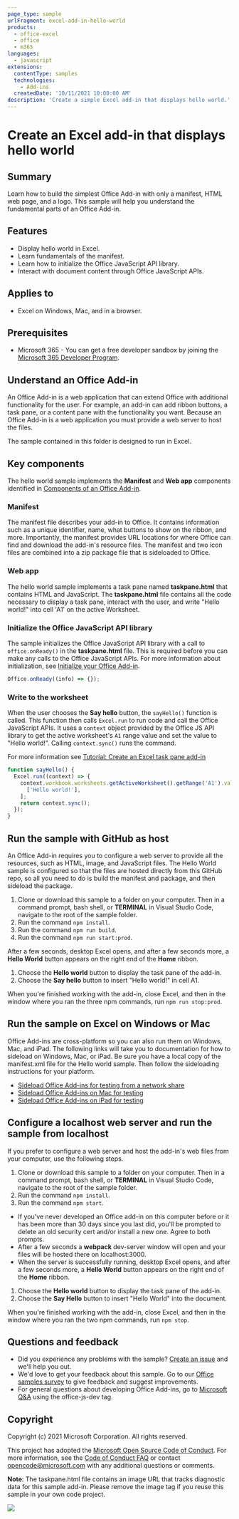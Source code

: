 ```yaml
---
page_type: sample
urlFragment: excel-add-in-hello-world
products:
  - office-excel
  - office
  - m365
languages:
  - javascript
extensions:
  contentType: samples
  technologies:
    - Add-ins
  createdDate: '10/11/2021 10:00:00 AM'
description: 'Create a simple Excel add-in that displays hello world.'
---
```


# Create an Excel add-in that displays hello world

## Summary

Learn how to build the simplest Office Add-in with only a manifest, HTML web page, and a logo. This sample will help you understand the fundamental parts of an Office Add-in.

## Features

- Display hello world in Excel.
- Learn fundamentals of the manifest.
- Learn how to initialize the Office JavaScript API library.
- Interact with document content through Office JavaScript APIs.

## Applies to

- Excel on Windows, Mac, and in a browser.

## Prerequisites

- Microsoft 365 - You can get a free developer sandbox by joining the [Microsoft 365 Developer Program](https://developer.microsoft.com/microsoft-365/dev-program#Subscription).

## Understand an Office Add-in

An Office Add-in is a web application that can extend Office with additional functionality for the user. For example, an add-in can add ribbon buttons, a task pane, or a content pane with the functionality you want. Because an Office Add-in is a web application you must provide a web server to host the files.

The sample contained in this folder is designed to run in Excel.

## Key components

The hello world sample implements the **Manifest** and **Web app** components identified in [Components of an Office Add-in](https://learn.microsoft.com/office/dev/add-ins/overview/office-add-ins#components-of-an-office-add-in).

### Manifest

The manifest file describes your add-in to Office. It contains information such as a unique identifier, name, what buttons to show on the ribbon, and more. Importantly, the manifest provides URL locations for where Office can find and download the add-in's resource files. The manifest and two icon files are combined into a zip package file that is sideloaded to Office.

### Web app

The hello world sample implements a task pane named **taskpane.html** that contains HTML and JavaScript. The **taskpane.html** file contains all the code necessary to display a task pane, interact with the user, and write "Hello world!" into cell 'A1' on the active Worksheet.

### Initialize the Office JavaScript API library

The sample initializes the Office JavaScript API library with a call to `office.onReady()` in the **taskpane.html** file. This is required before you can make any calls to the Office JavaScript APIs. For more information about initialization, see [Initialize your Office Add-in](https://learn.microsoft.com/office/dev/add-ins/develop/initialize-add-in).

```javascript
Office.onReady((info) => {});
```

### Write to the worksheet

When the user chooses the **Say hello** button, the `sayHello()` function is called. This function then calls `Excel.run` to run code and call the Office JavaScript APIs. It uses a `context` object provided by the Office JS API library to get the active worksheet's `A1` range value and set the value to "Hello world!". Calling `context.sync()` runs the command.

For more information see [Tutorial: Create an Excel task pane add-in](https://learn.microsoft.com/office/dev/add-ins/tutorials/excel-tutorial)

```javascript
function sayHello() {
  Excel.run((context) => {
    context.workbook.worksheets.getActiveWorksheet().getRange('A1').values = [
      ['Hello world!'],
    ];
    return context.sync();
  });
}
```

## Run the sample with GitHub as host

An Office Add-in requires you to configure a web server to provide all the resources, such as HTML, image, and JavaScript files. The Hello World sample is configured so that the files are hosted directly from this GitHub repo, so all you need to do is build the manifest and package, and then sideload the package. 

1. Clone or download this sample to a folder on your computer. Then in a command prompt, bash shell, or **TERMINAL** in Visual Studio Code, navigate to the root of the sample folder.
1. Run the command `npm install`.
1. Run the command `npm run build`.
1. Run the command `npm run start:prod`.

After a few seconds, desktop Excel opens, and after a few seconds more, a **Hello World** button appears on the right end of the **Home** ribbon. 

1. Choose the **Hello world** button to display the task pane of the add-in.
1. Choose the **Say hello** button to insert "Hello world!" in cell A1.

When you're finished working with the add-in, close Excel, and then in the window where you ran the three npm commands, run `npm run stop:prod`.

## Run the sample on Excel on Windows or Mac

Office Add-ins are cross-platform so you can also run them on Windows, Mac, and iPad. The following links will take you to documentation for how to sideload on Windows, Mac, or iPad. Be sure you have a local copy of the manifest.xml file for the Hello world sample. Then follow the sideloading instructions for your platform.

- [Sideload Office Add-ins for testing from a network share](https://learn.microsoft.com/office/dev/add-ins/testing/create-a-network-shared-folder-catalog-for-task-pane-and-content-add-ins)
- [Sideload Office Add-ins on Mac for testing](https://learn.microsoft.com/office/dev/add-ins/testing/sideload-an-office-add-in-on-mac)
- [Sideload Office Add-ins on iPad for testing](https://learn.microsoft.com/office/dev/add-ins/testing/sideload-an-office-add-in-on-ipad)

## Configure a localhost web server and run the sample from localhost

If you prefer to configure a web server and host the add-in's web files from your computer, use the following steps.

1. Clone or download this sample to a folder on your computer. Then in a command prompt, bash shell, or **TERMINAL** in Visual Studio Code, navigate to the root of the sample folder.
1. Run the command `npm install`.
1. Run the command `npm start`.

- If you've never developed an Office add-in on this computer before or it has been more than 30 days since you last did, you'll be prompted to delete an old security cert and/or install a new one. Agree to both prompts. 
- After a few seconds a **webpack** dev-server window will open and your files will be hosted there on localhost:3000.
- When the server is successfully running, desktop Excel opens, and after a few seconds more, a **Hello World** button appears on the right end of the **Home** ribbon.

1.  Choose the **Hello world** button to display the task pane of the add-in.
1.  Choose the **Say Hello** button to insert "Hello World" into the document.

When you're finished working with the add-in, close Excel, and then in the window where you ran the two npm commands, run `npm stop`.

## Questions and feedback

- Did you experience any problems with the sample? [Create an issue](https://github.com/OfficeDev/Office-Add-in-samples/issues/new/choose) and we'll help you out.
- We'd love to get your feedback about this sample. Go to our [Office samples survey](https://aka.ms/OfficeSamplesSurvey) to give feedback and suggest improvements.
- For general questions about developing Office Add-ins, go to [Microsoft Q&A](https://learn.microsoft.com/answers/topics/office-js-dev.html) using the office-js-dev tag.

## Copyright

Copyright (c) 2021 Microsoft Corporation. All rights reserved.

This project has adopted the [Microsoft Open Source Code of Conduct](https://opensource.microsoft.com/codeofconduct/). For more information, see the [Code of Conduct FAQ](https://opensource.microsoft.com/codeofconduct/faq/) or contact [opencode@microsoft.com](mailto:opencode@microsoft.com) with any additional questions or comments.

**Note**: The taskpane.html file contains an image URL that tracks diagnostic data for this sample add-in. Please remove the image tag if you reuse this sample in your own code project.

<img src="https://pnptelemetry.azurewebsites.net/pnp-officeaddins/samples/excel-add-in-hello-world" />
